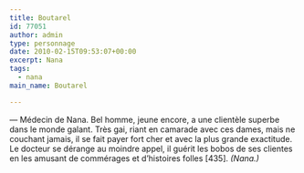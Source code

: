 ```yaml
---
title: Boutarel
id: 77051
author: admin
type: personnage
date: 2010-02-15T09:53:07+00:00
excerpt: Nana
tags:
  - nana
main_name: Boutarel

---
```

— Médecin de Nana. Bel homme, jeune encore, a une clientèle superbe dans le monde galant. Très gai, riant en camarade avec ces dames, mais ne couchant jamais, il se fait payer fort cher et avec la plus grande exactitude. Le docteur se dérange au moindre appel, il guérit les bobos de ses clientes en les amusant de commérages et d&rsquo;histoires folles [435]. _(Nana.)_